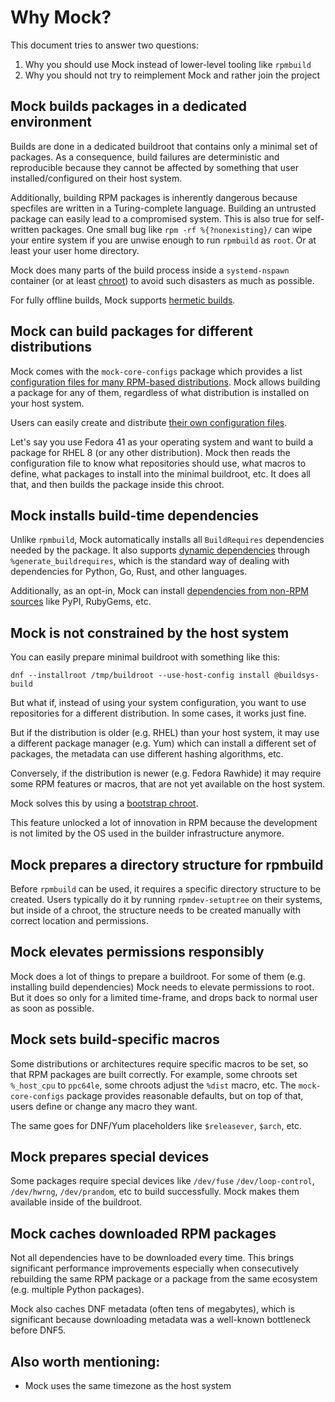 # Why Mock?

This document tries to answer two questions:

1. Why you should use Mock instead of lower-level tooling like `rpmbuild`
2. Why you should not try to reimplement Mock and rather join the project


## Mock builds packages in a dedicated environment

Builds are done in a dedicated buildroot that contains only a minimal set of
packages. As a consequence, build failures are deterministic and reproducible
because they cannot be affected by something that user installed/configured on
their host system.

Additionally, building RPM packages is inherently dangerous because specfiles
are written in a Turing-complete language. Building an untrusted package can
easily lead to a compromised system. This is also true for self-written
packages. One small bug like `rpm -rf %{?nonexisting}/` can wipe your entire
system if you are unwise enough to run `rpmbuild` as `root`. Or at least your
user home directory.

Mock does many parts of the build process inside a `systemd-nspawn`
container (or at least [chroot][chroot]) to avoid such disasters as much as
possible.

For fully offline builds, Mock supports [hermetic builds][hermetic-builds].

## Mock can build packages for different distributions

Mock comes with the `mock-core-configs` package which provides a list
[configuration files for many RPM-based distributions][mock-core-configs].
Mock allows building a package for any of them, regardless of what distribution
is installed on your host system.

Users can easily create and distribute
[their own configuration files][mock-configuration].

Let's say you use Fedora 41 as your operating system and want to build a package
for RHEL 8 (or any other distribution). Mock then reads the configuration file
to know what repositories should use, what macros to define, what packages
to install into the minimal buildroot, etc. It does all that, and then builds
the package inside this chroot.


## Mock installs build-time dependencies

Unlike `rpmbuild`, Mock automatically installs all `BuildRequires` dependencies
needed by the package. It also supports [dynamic dependencies][DynamicBuildRequires]
through `%generate_buildrequires`, which is the standard way of dealing with
dependencies for Python, Go, Rust, and other languages.

Additionally, as an opt-in, Mock can install
[dependencies from non-RPM sources][external-dependencies] like PyPI, RubyGems,
etc.


## Mock is not constrained by the host system

You can easily prepare minimal buildroot with something like this:

```
dnf --installroot /tmp/buildroot --use-host-config install @buildsys-build
```

But what if, instead of using your system configuration, you want to use
repositories for a different distribution. In some cases, it works just fine.

But if the distribution is older (e.g. RHEL) than your host system, it may use a
different package manager (e.g. Yum) which can install a different set of
packages, the metadata can use different hashing algorithms, etc.

Conversely, if the distribution is newer (e.g. Fedora Rawhide) it may require
some RPM features or macros, that are not yet available on the host system.

Mock solves this by using a [bootstrap chroot][bootstrap-chroot].

This feature unlocked a lot of innovation in RPM because the development is not
limited by the OS used in the builder infrastructure anymore.


## Mock prepares a directory structure for rpmbuild

Before `rpmbuild` can be used, it requires a specific directory structure to be
created. Users typically do it by running `rpmdev-setuptree` on their systems,
but inside of a chroot, the structure needs to be created manually with correct
location and permissions.


## Mock elevates permissions responsibly

Mock does a lot of things to prepare a buildroot. For some of them
(e.g. installing build dependencies) Mock needs to elevate permissions to
root. But it does so only for a limited time-frame, and drops back to normal
user as soon as possible.


## Mock sets build-specific macros

Some distributions or architectures require specific macros to be set, so that
RPM packages are built correctly. For example, some chroots set `%_host_cpu` to
`ppc64le`, some chroots adjust the `%dist` macro, etc. The `mock-core-configs`
package provides reasonable defaults, but on top of that, users define or change
any macro they want.

The same goes for DNF/Yum placeholders like `$releasever`, `$arch`, etc.


## Mock prepares special devices

Some packages require special devices like `/dev/fuse` `/dev/loop-control`,
`/dev/hwrng`, `/dev/prandom`, etc to build successfully. Mock makes them
available inside of the buildroot.


## Mock caches downloaded RPM packages

Not all dependencies have to be downloaded every time. This brings significant
performance improvements especially when consecutively rebuilding the same RPM
package or a package from the same ecosystem (e.g. multiple Python packages).

Mock also caches DNF metadata (often tens of megabytes), which is significant
because downloading metadata was a well-known bottleneck before DNF5.


## Also worth mentioning:

- Mock uses the same timezone as the host system



[bootstrap-chroot]: https://rpm-software-management.github.io/mock/Feature-bootstrap
[DynamicBuildRequires]: https://fedoraproject.org/wiki/Changes/DynamicBuildRequires
[external-dependencies]: https://rpm-software-management.github.io/mock/Feature-external-deps
[mock-core-configs]: https://rpm-software-management.github.io/mock/Mock-Core-Configs
[hermetic-builds]: https://rpm-software-management.github.io/mock/feature-hermetic-builds
[mock-configuration]: https://rpm-software-management.github.io/mock/configuration
[chroot]: https://en.wikipedia.org/wiki/Chroot
